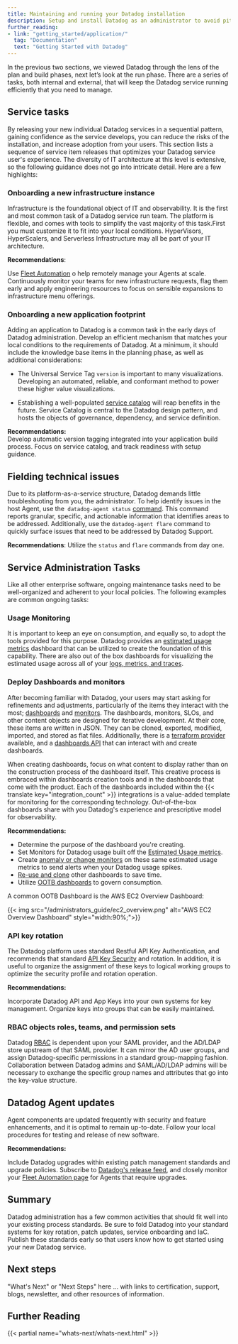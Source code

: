 ```yaml
---
title: Maintaining and running your Datadog installation
description: Setup and install Datadog as an administrator to avoid pit-falls down the road
further_reading:
- link: "getting_started/application/"
  tag: "Documentation"
  text: "Getting Started with Datadog"
---
```


In the previous two sections, we viewed Datadog through the lens of the plan and build phases, next let’s look at the run phase. There are a series of tasks, both internal and external, that will keep the Datadog service running efficiently that you need to manage. 

## Service tasks

By releasing your new individual Datadog services in a sequential pattern, gaining confidence as the service develops, you can reduce the risks of the installation, and increase adoption from your users. This section lists a sequence of service item releases that optimizes your Datadog service user's experience. The diversity of IT architecture at this level is extensive, so the following guidance does not go into intricate detail. Here are a few highlights:

### Onboarding a new infrastructure instance

Infrastructure is the foundational object of IT and observability.  It is the first and most common task of a Datadog service run team. The platform is flexible, and comes with tools to simplify the vast majority of this task.First you must customize it to fit into your local conditions. HyperVisors, HyperScalers, and Serverless Infrastructure may all be part of your IT architecture.  

**Recommendations**:   

Use [Fleet Automation][1] o help remotely manage your Agents at scale. Continuously monitor your teams for new infrastructure requests, flag them early and apply engineering resources to focus on sensible expansions to infrastructure menu offerings.

### Onboarding a new application footprint

Adding an application to Datadog is a common task in the early days of Datadog administration. Develop an efficient mechanism that matches your local conditions to the requirements of Datadog. At a minimum, it should include the knowledge base items in the planning phase, as well as additional considerations:  

- The Universal Service Tag `version` is important to many visualizations. Developing an automated, reliable, and conformant method to power these higher value visualizations. 

- Establishing a well-populated [service catalog][2] will reap benefits in the future. Service Catalog is central to the Datadog design pattern, and hosts the objects of governance, dependency, and service definition.  

**Recommendations:**   
Develop automatic version tagging integrated into your application build process. Focus on service catalog, and track readiness with setup guidance.

## Fielding technical issues

Due to its platform-as-a-service structure, Datadog demands little troubleshooting from you, the administrator. To help identify issues in the host Agent, use the` datadog-agent status` [command][3].  This command reports granular, specific, and actionable information that identifies areas to be addressed. Additionally, use the `datadog-agent flare` command to quickly surface issues that need to be addressed by Datadog Support.

**Recommendations**: 
Utilize the `status` and `flare` commands from day one.

## Service Administration Tasks

Like all other enterprise software, ongoing maintenance tasks need to be well-organized and adherent to your local policies. The following examples are common ongoing tasks:

### Usage Monitoring

It is important to keep an eye on consumption, and equally so, to adopt the tools provided for this purpose. Datadog provides an [estimated usage metrics][5] dashboard that can be utilized to create the foundation of this capability. There are also out of the box dashboards for visualizing the estimated usage across all of your [logs, metrics, and traces][6]. 

### Deploy Dashboards and monitors

After becoming familiar with Datadog, your users may start asking for refinements and adjustments, particularly of the items they interact with the most; [dashboards][7] and [monitors][8]. The dashboards, monitors, SLOs, and other content objects are designed for iterative development.  At their core, these items are written in JSON. They can be cloned, exported, modified, imported, and stored as flat files. Additionally, there is a [terraform provider][9] available, and a [dashboards API][10] that can interact with and create dashboards.  

When creating dashboards, focus on what content to display rather than on the construction process of the dashboard itself. This creative process is embraced within dashboards creation tools and in the dashboards that come with the product. Each of the dashboards included within the {{< translate key="integration_count" >}} integrations is a value-added template for monitoring for the corresponding technology. Out-of-the-box dashboards share with you Datadog's experience and prescriptive model for observability.  
  
**Recommendations:**  

- Determine the purpose of the dashboard you're creating.   
- Set Monitors for Datadog usage built off the [Estimated Usage metrics][6].  
- Create [anomaly or change monitors][11] on these same estimated usage metrics to send alerts when your Datadog usage spikes.    
- [Re-use and clone][12] other dashboards to save time.  
- Utilize [OOTB dashboards][13] to govern consumption.

A common OOTB Dashboard is the AWS EC2 Overview Dashboard:

{{< img src="/administrators_guide/ec2_overview.png" alt="AWS EC2 Overview Dashboard" style="width:90%;">}}

### API key rotation 

The Datadog platform uses standard Restful API Key Authentication, and recommends that standard [API Key Security][14] and rotation. In addition, it is useful to organize the assignment of these keys to logical working groups to optimize the security profile and rotation operation.

**Recommendations:**   

Incorporate Datadog API and App Keys into your own systems for key management. Organize keys into groups that can be easily maintained. 

### RBAC objects roles, teams, and permission sets

Datadog [RBAC][15] is dependent upon your SAML provider, and the AD/LDAP store upstream of that SAML provider. It can mirror the AD user groups, and assign Datadog-specific permissions in a standard group-mapping fashion. Collaboration between Datadog admins and SAML/AD/LDAP admins will be necessary to exchange the specific group names and attributes that go into the key-value structure.    

## Datadog Agent updates

Agent components are updated frequently with security and feature enhancements, and it is optimal to remain up-to-date. Follow your local procedures for testing and release of new software.   

**Recommendations:**  

Include Datadog upgrades within existing patch management standards and upgrade policies. Subscribe to [Datadog's release feed][17], and closely monitor your [Fleet Automation page][18] for Agents that require upgrades.

## Summary

Datadog administration has a few common activities that should fit well into your existing process standards. Be sure to fold Datadog into your standard systems for key rotation, patch updates, service onboarding and IaC. Publish these standards early so that users know how to get started using your new Datadog service. 

## Next steps

"What's Next" or "Next Steps" here ... with links to certification, support, blogs, newsletter, and other resources of information.

## Further Reading

{{< partial name="whats-next/whats-next.html" >}}

[1]: https://docs.datadoghq.com/agent/fleet_automation/
[2]: https://docs.datadoghq.com/service_catalog/
[3]: https://docs.datadoghq.com/agent/configuration/agent-commands#agent-information
[4]: https://docs.datadoghq.com/agent/troubleshooting/send_a_flare/?tab=agent\#send-a-flare-using-the-flare-command
[5]: https://app.datadoghq.com/dash/integration/31281/estimated-usage-overview?fromUser=false\&refresh_mode=sliding\&view=spans\&from_ts=1721313591456\&to\_ts=1721317191456\&live=true
[6]: https://docs.datadoghq.com/account_management/billing/usage_metrics/
[7]: https://docs.datadoghq.com/dashboards/\#overview
[8]: https://docs.datadoghq.com/monitors/
[9]: https://docs.datadoghq.com/getting_started/integrations/terraform/\#dashboards
[10]: https://docs.datadoghq.com/api/latest/dashboards/
[11]: https://docs.datadoghq.com/monitors/types/anomaly/
[12]: https://docs.datadoghq.com/getting_started/dashboards/\#start-by-reusing-other-dashboards
[13]: https://app.datadoghq.com/dashboard/lists
[14]: https://docs.datadoghq.com/account_management/api-app-keys/\#using-multiple-api-keys
[15]: https://docs.datadoghq.com/account_management/rbac/?tab=datadogapplication
[16]: https://docs.datadoghq.com/integrations/
[17]: https://github.com/DataDog/datadog-agent/releases
[18]: https://app.datadoghq.com/fleet
[19]: /api/latest/key-management/